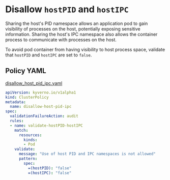 # Disallow `hostPID` and `hostIPC`

Sharing the host's PID namespace allows an application pod to gain visibility of processes on the host, potentially exposing sensitive information. Sharing the host's IPC namespace also allows the container process to communicate with processes on the host. 

To avoid pod container from having visibility to host process space, validate that `hostPID` and `hostIPC` are set to `false`.

## Policy YAML 

[disallow_host_pid_ipc.yaml](best_practices/disallow_host_pid_ipc.yaml)

````yaml
apiVersion: kyverno.io/v1alpha1
kind: ClusterPolicy
metadata:
  name: disallow-host-pid-ipc
spec:
  validationFailureAction: audit
  rules:
  - name: validate-hostPID-hostIPC
    match:
      resources:
        kinds:
        - Pod
    validate:
      message: "Use of host PID and IPC namespaces is not allowed"
      pattern:
        spec:
          =(hostPID): "false"
          =(hostIPC): "false"
````
